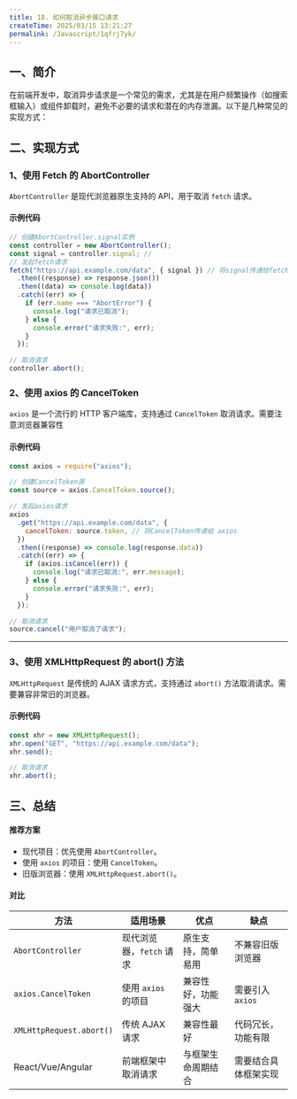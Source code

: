 ```yaml
---
title: 18. 如何取消异步接口请求
createTime: 2025/03/15 13:21:27
permalink: /Javascript/1qfrj7yk/
---
```


## 一、简介

在前端开发中，取消异步请求是一个常见的需求，尤其是在用户频繁操作（如搜索框输入）或组件卸载时，避免不必要的请求和潜在的内存泄漏。以下是几种常见的实现方式：

## 二、实现方式

### 1、使用 Fetch 的 AbortController

`AbortController` 是现代浏览器原生支持的 API，用于取消 `fetch` 请求。

#### 示例代码

```javascript
// 创建AbortController.signal实例
const controller = new AbortController();
const signal = controller.signal; //
// 发起fetch请求
fetch("https://api.example.com/data", { signal }) // 将signal传递给fetch()
  .then((response) => response.json())
  .then((data) => console.log(data))
  .catch((err) => {
    if (err.name === "AbortError") {
      console.log("请求已取消");
    } else {
      console.error("请求失败:", err);
    }
  });

// 取消请求
controller.abort();
```

### 2、使用 axios 的 CancelToken

`axios` 是一个流行的 HTTP 客户端库，支持通过 `CancelToken` 取消请求。需要注意浏览器兼容性

#### 示例代码

```javascript
const axios = require("axios");

// 创建CancelToken源
const source = axios.CancelToken.source();

// 发起axios请求
axios
  .get("https://api.example.com/data", {
    cancelToken: source.token, // 将CancelToken传递给 axios
  })
  .then((response) => console.log(response.data))
  .catch((err) => {
    if (axios.isCancel(err)) {
      console.log("请求已取消:", err.message);
    } else {
      console.error("请求失败:", err);
    }
  });

// 取消请求
source.cancel("用户取消了请求");
```

---

### 3、使用 XMLHttpRequest 的 abort() 方法

`XMLHttpRequest` 是传统的 AJAX 请求方式，支持通过 `abort()` 方法取消请求。需要兼容非常旧的浏览器。

#### 示例代码

```javascript
const xhr = new XMLHttpRequest();
xhr.open("GET", "https://api.example.com/data");
xhr.send();

// 取消请求
xhr.abort();
```

## 三、总结

#### 推荐方案

- 现代项目：优先使用 `AbortController`。
- 使用 `axios` 的项目：使用 `CancelToken`。
- 旧版浏览器：使用 `XMLHttpRequest.abort()`。

#### 对比

| 方法                     | 适用场景                 | 优点               | 缺点                 |
| ------------------------ | ------------------------ | ------------------ | -------------------- |
| `AbortController`        | 现代浏览器，`fetch` 请求 | 原生支持，简单易用 | 不兼容旧版浏览器     |
| `axios.CancelToken`      | 使用 `axios` 的项目      | 兼容性好，功能强大 | 需要引入 `axios`     |
| `XMLHttpRequest.abort()` | 传统 AJAX 请求           | 兼容性最好         | 代码冗长，功能有限   |
| React/Vue/Angular        | 前端框架中取消请求       | 与框架生命周期结合 | 需要结合具体框架实现 |
